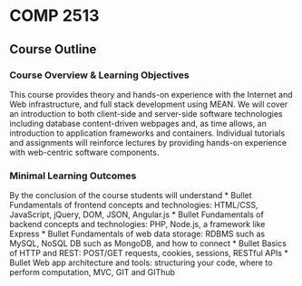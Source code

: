 # COMP 2513

## Course Outline

### Course Overview & Learning Objectives
This course provides theory and hands-on experience with the Internet and Web infrastructure, and full stack development using MEAN. We will cover an introduction to both client-side and server-side software technologies including database content-driven webpages and, as time allows, an introduction to application frameworks and containers. Individual tutorials and assignments will reinforce lectures by providing hands-on experience with web-centric software components.

### Minimal Learning Outcomes
By the conclusion of the course students will understand
    * Bullet Fundamentals of frontend concepts and technologies: HTML/CSS, JavaScript, jQuery, DOM, JSON, Angular.js 
    * Bullet Fundamentals of backend concepts and technologies: PHP, Node.js, a framework like Express 
    * Bullet Fundamentals of web data storage: RDBMS such as MySQL, NoSQL DB such as MongoDB, and how to connect 
    * Bullet Basics of HTTP and REST: POST/GET requests, cookies, sessions, RESTful APIs 
    * Bullet Web app architecture and tools: structuring your code, where to perform computation, MVC, GIT and GIThub
